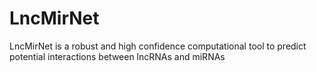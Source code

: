 # LncMirNet
LncMirNet is a robust and high confidence computational tool to predict potential interactions between lncRNAs and miRNAs
